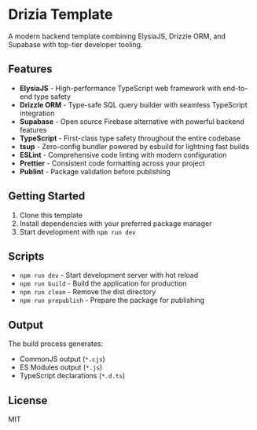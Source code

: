 # Drizia Template

A modern backend template combining ElysiaJS, Drizzle ORM, and Supabase with top-tier developer tooling.

## Features

- **ElysiaJS** - High-performance TypeScript web framework with end-to-end type safety
- **Drizzle ORM** - Type-safe SQL query builder with seamless TypeScript integration
- **Supabase** - Open source Firebase alternative with powerful backend features
- **TypeScript** - First-class type safety throughout the entire codebase
- **tsup** - Zero-config bundler powered by esbuild for lightning fast builds
- **ESLint** - Comprehensive code linting with modern configuration
- **Prettier** - Consistent code formatting across your project
- **Publint** - Package validation before publishing

## Getting Started

1. Clone this template
2. Install dependencies with your preferred package manager
3. Start development with `npm run dev`

## Scripts

- `npm run dev` - Start development server with hot reload
- `npm run build` - Build the application for production
- `npm run clean` - Remove the dist directory
- `npm run prepublish` - Prepare the package for publishing

## Output

The build process generates:
- CommonJS output (`*.cjs`)
- ES Modules output (`*.js`)
- TypeScript declarations (`*.d.ts`)

## License

MIT